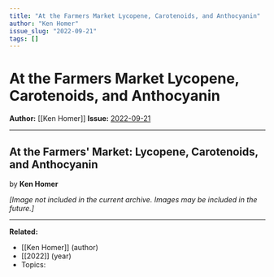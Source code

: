 ```yaml
---
title: "At the Farmers Market Lycopene, Carotenoids, and Anthocyanin"
author: "Ken Homer"
issue_slug: "2022-09-21"
tags: []
---
```


# At the Farmers Market Lycopene, Carotenoids, and Anthocyanin

**Author:** [[Ken Homer]]
**Issue:** [2022-09-21](https://plex.collectivesensecommons.org/2022-09-21/)

---

## At the Farmers' Market: Lycopene, Carotenoids, and Anthocyanin
by **Ken Homer**

*[Image not included in the current archive. Images may be included in the future.]*

---

**Related:**
- [[Ken Homer]] (author)
- [[2022]] (year)
- Topics: 

